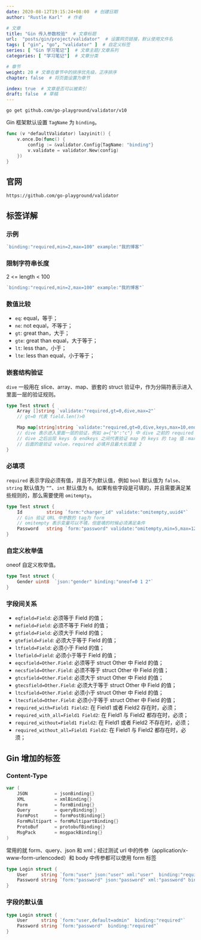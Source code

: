 ```yaml
---
date: 2020-08-12T19:15:24+08:00  # 创建日期
author: "Rustle Karl"  # 作者

# 文章
title: "Gin 传入参数校验"  # 文章标题
url:  "posts/gin/project/validator"  # 设置网页链接，默认使用文件名
tags: [ "gin", "go", "validator" ]  # 自定义标签
series: [ "Gin 学习笔记"]  # 文章主题/文章系列
categories: [ "学习笔记"]  # 文章分类

# 章节
weight: 20 # 文章在章节中的排序优先级，正序排序
chapter: false  # 将页面设置为章节

index: true  # 文章是否可以被索引
draft: false  # 草稿
---
```


```shell
go get github.com/go-playground/validator/v10
```

Gin 框架默认设置 `TagName` 为 `binding`。

```go
func (v *defaultValidator) lazyinit() {
	v.once.Do(func() {
		config := &validator.Config{TagName: "binding"}
		v.validate = validator.New(config)
	})
}
```

## 官网

```shell
https://github.com/go-playground/validator
```

## 标签详解

### 示例

```go
`binding:"required,min=2,max=100" example:"我的博客"`       
```

### 限制字符串长度

2 <= length < 100

```go
`binding:"required,min=2,max=100" example:"我的博客"`       
```

### 数值比较

- `eq`: equal，等于；
- `ne`: not equal，不等于；
- `gt`: great than，大于；
- `gte`: great than equal，大于等于；
- `lt`: less than，小于；
- `lte`: less than equal，小于等于；

### 嵌套结构验证

`dive` 一般用在 slice、array、map、嵌套的 struct 验证中，作为分隔符表示进入里面一层的验证规则。

```go
type Test struct {
	Array []string `validate:"required,gt=0,dive,max=2"`
    // gt=0 代表 field.len()>0

	Map map[string]string `validate:"required,gt=0,dive,keys,max=10,endkeys,required,max=2"`
	// dive 表示进入里面一层的验证，例如 a={"b":"c"} 中 dive 之前的 required 表示 a 是必填项，大于0，
	// dive 之后出现 keys 与 endkeys 之间代表验证 map 的 keys 的 tag 值：max=10，即长度不大于 10
	// 后面的是验证 value，required 必填并且最大长度是 2
}
```

### 必填项

`required` 表示字段必须有值，并且不为默认值，例如 `bool` 默认值为 `false`、`string` 默认值为 `””`、`int` 默认值为 `0`。如果有些字段是可填的，并且需要满足某些规则的，那么需要使用 `omitempty`。

```go
type Test struct {
	Id         string `form:"charger_id" validate:"omitempty,uuid4"`
    // Gin 验证 URL 中参数的 tag为 form
    // omitempty 表示变量可以不填，但是填的时候必须满足条件
	Password   string `form:"password" validate:"omitempty,min=5,max=128"`
}
```

### 自定义枚举值

oneof 自定义枚举值。

```go
type Test struct {
	Gender uint8  `json:"gender" binding:"oneof=0 1 2"`
}
```

### 字段间关系

- `eqfield=Field`: 必须等于 Field 的值；
- `nefield=Field`: 必须不等于 Field 的值；
- `gtfield=Field`: 必须大于 Field 的值；
- `gtefield=Field`: 必须大于等于 Field 的值；
- `ltfield=Field`: 必须小于 Field 的值；
- `ltefield=Field`: 必须小于等于 Field 的值；
- `eqcsfield=Other.Field`: 必须等于 struct Other 中 Field 的值；
- `necsfield=Other.Field`: 必须不等于 struct Other 中 Field 的值；
- `gtcsfield=Other.Field`: 必须大于 struct Other 中 Field 的值；
- `gtecsfield=Other.Field`: 必须大于等于 struct Other 中 Field 的值；
- `ltcsfield=Other.Field`: 必须小于 struct Other 中 Field 的值；
- `ltecsfield=Other.Field`: 必须小于等于 struct Other 中 Field 的值；
- `required_with=Field1 Field2`: 在 Field1 或者 Field2 存在时，必须；
- `required_with_all=Field1 Field2`: 在 Field1 与 Field2 都存在时，必须；
- `required_without=Field1 Field2`: 在 Field1 或者 Field2 不存在时，必须；
- `required_without_all=Field1 Field2`: 在 Field1 与 Field2 都存在时，必须；

## Gin 增加的标签

### Content-Type

```go
var (
	JSON          = jsonBinding{}
	XML           = xmlBinding{}
	Form          = formBinding{}
	Query         = queryBinding{}
	FormPost      = formPostBinding{}
	FormMultipart = formMultipartBinding{}
	ProtoBuf      = protobufBinding{}
	MsgPack       = msgpackBinding{}
)
```

常用的就 form、query、json 和 xml；经过测试 url 中的传参（application/x-www-form-urlencoded）和 body 中传参都可以使用 form 标签

```go
type Login struct {
	User     string `form:"user" json:"user" xml:"user"  binding:"required"`
	Password string `form:"password" json:"password" xml:"password" binding:"required"`
}
```

### 字段的默认值

```go
type Login struct {
	User     string `form:"user,default=admin"  binding:"required"`
	Password string `form:"password"  binding:"required"`
}
```
